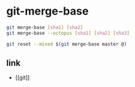 # git-merge-base

```sh
git merge-base [sha1] [sha2]
git merge-base --octopus [sha1] [sha2] [sha3]
```
```sh
git reset --mixed $(git merge-base master @)
```

## link
- [[git]]

